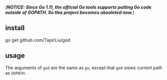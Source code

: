 _(**NOTICE: Since Go 1.11, the official Go tools supports putting Go code outside of GOPATH. So this project becomes obsoleted now.**)_

## install

go get github.com/TapirLiu/god

## usage

The arguments of `god` are the same as `go`,
except that `god` views current path as `GOPATH`.

